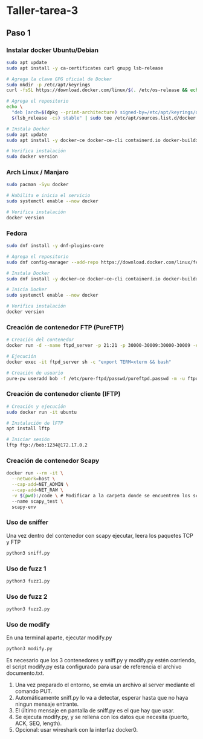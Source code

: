 # Taller-tarea-3
## Paso 1
### Instalar docker Ubuntu/Debian
```bash
sudo apt update
sudo apt install -y ca-certificates curl gnupg lsb-release

# Agrega la clave GPG oficial de Docker
sudo mkdir -p /etc/apt/keyrings
curl -fsSL https://download.docker.com/linux/$(. /etc/os-release && echo "$ID")/gpg | sudo gpg --dearmor -o /etc/apt/keyrings/docker.gpg

# Agrega el repositorio
echo \
  "deb [arch=$(dpkg --print-architecture) signed-by=/etc/apt/keyrings/docker.gpg] https://download.docker.com/linux/$(. /etc/os-release && echo "$ID") \
  $(lsb_release -cs) stable" | sudo tee /etc/apt/sources.list.d/docker.list > /dev/null

# Instala Docker
sudo apt update
sudo apt install -y docker-ce docker-ce-cli containerd.io docker-buildx-plugin docker-compose-plugin

# Verifica instalación
sudo docker version

```
### Arch Linux / Manjaro
```bash
sudo pacman -Syu docker

# Habilita e inicia el servicio
sudo systemctl enable --now docker

# Verifica instalación
docker version

```
### Fedora
```bash
sudo dnf install -y dnf-plugins-core

# Agrega el repositorio
sudo dnf config-manager --add-repo https://download.docker.com/linux/fedora/docker-ce.repo

# Instala Docker
sudo dnf install -y docker-ce docker-ce-cli containerd.io docker-buildx-plugin docker-compose-plugin

# Inicia Docker
sudo systemctl enable --now docker

# Verifica instalación
docker version

```
### Creación de contenedor FTP (PureFTP)
```bash
# Creación del contenedor
docker run -d --name ftpd_server -p 21:21 -p 30000-30009:30000-30009 -e "PUBLICHOST=localhost" -e "ADDED_FLAGS=-d -d" stilliard/pure-ftpd:hardened

# Ejecución
docker exec -it ftpd_server sh -c "export TERM=xterm && bash"

# Creación de usuario
pure-pw useradd bob -f /etc/pure-ftpd/passwd/pureftpd.passwd -m -u ftpuser -d /home/ftpusers/bob

```
### Creación de contenedor cliente (lFTP)
```bash
# Creación y ejecución
sudo docker run -it ubuntu

# Instalación de lFTP
apt install lftp

# Iniciar sesión
lftp ftp://bob:1234@172.17.0.2

```
### Creación de contenedor Scapy
```bash
docker run --rm -it \
  --network=host \
  --cap-add=NET_ADMIN \
  --cap-add=NET_RAW \
  -v $(pwd):/code \ # Modificar a la carpeta donde se encuentren los scripts
  --name scapy_test \
  scapy-env

```
### Uso de sniffer
Una vez dentro del contenedor con scapy ejecutar, leera los paquetes TCP y FTP
```bash
python3 sniff.py
```
### Uso de fuzz 1
```bash
python3 fuzz1.py
```
### Uso de fuzz 2
```bash
python3 fuzz2.py
```
### Uso de modify
En una terminal aparte, ejecutar modify.py
```bash
python3 modify.py
```
Es necesario que los 3 contenedores y sniff.py y modify.py estén corriendo, el script modify.py esta configurado para usar de referencia el archivo documento.txt.
1. Una vez preparado el entorno, se envia un archivo al server mediante el comando PUT.
2. Automáticamente sniff.py lo va a detectar, esperar hasta que no haya ningun mensaje entrante.
3. El último mensaje en pantalla de sniff.py es el que hay que usar.
4. Se ejecuta modify.py, y se rellena con los datos que necesita (puerto, ACK, SEQ, length).
5. Opcional: usar wireshark con la interfaz docker0.
